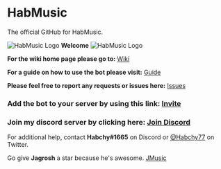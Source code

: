 # HabMusic
The official GitHub for HabMusic.

![HabMusic Logo](https://i.imgur.com/B4CrHdG.png) **Welcome** ![HabMusic Logo](https://i.imgur.com/B4CrHdG.png)

**For the wiki home page please go to:** [Wiki](https://github.com/Habchy/HabMusic/wiki)

**For a guide on how to use the bot please visit:** [Guide](https://github.com/Habchy/HabMusic/wiki/Guide)

**Please feel free to report any requests or issues here:** [Issues](https://github.com/Habchy/HabMusic/issues)

### Add the bot to your server by using this link: [Invite](https://discordapp.com/oauth2/authorize?client_id=294242685831872512&scope=bot&permissions=2146958463)

### Join my discord server by clicking here: [Join Discord](https://discord.me/habchy)

For additional help, contact **Habchy#1665** on Discord or [@Habchy77](https://twitter.com/habchy77) on Twitter.

Go give **Jagrosh** a star because he's awesome. [JMusic](https://github.com/jagrosh/MusicBot)
